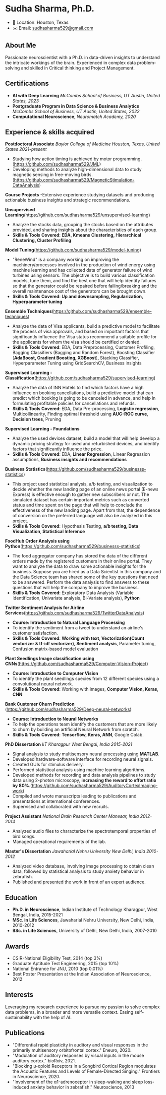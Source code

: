 # Sudha Sharma, Ph.D.

- 📍 Location: Houston, Texas
- ✉️ Email: sudhasharma529@gmail.com

## About Me

Passionate neuroscientist with a Ph.D. in data-driven insights to understand the intricate workings of the brain. Experienced in complex data problem-solving and skilled in Critical thinking and Project Management. 

## Certifications
- **AI with Deep Learning** *McCombs School of Business, UT Austin, United States, 2023*
- **Postgraduate Program in Data Science & Business Analytics**  *McCombs School of Business, UT Austin, United States, 2022*
- **Computational Neuroscience**, *Neuromatch Academy, 2020*
  
## Experience & skills acquired

**Postdoctoral Associate**  *Baylor College of Medicine*  *Houston, Texas, United States*  *2021-present*
- Studying how action timing is achieved by motor programming. (https://github.com/sudhasharma529/JML)
- Developing methods to analyze high-dimensional data to study magnetic sensing in free-moving birds. (https://github.com/sudhasharma529/MagneticStimulation-DataAnalysis)

**Course Projects**
 -Extensive experience studying datasets and producing actionable business insights and strategic recommendations. 

**Unsupervised Learning**(https://github.com/sudhasharma529/unsupervised-learning)
- Analyze the stocks data, grouping the stocks based on the attributes provided, and sharing insights about the characteristics of each group.
- **Skills & Tools Covered**: **EDA, Kmeans Clustering, Hierarchical Clustering, Cluster Profiling**

**Model Tuning**(https://github.com/sudhasharma529/model-tuning)
- "ReneWind" is a company working on improving the machinery/processes involved in the production of wind energy using machine learning and has collected data of generator failure of wind turbines using sensors. The objective is to build various classification models, tune them, and find the best one that will help identify failures so that the generator could be repaired before failing/breaking and the overall maintenance cost of the generators can be brought down.
- **Skills & Tools Covered**: **Up and downsampling, Regularization, Hyperparameter tuning**
  
**Ensemble Techniques**(https://github.com/sudhasharma529/ensemble-techniques)
- Analyze the data of Visa applicants, build a predictive model to facilitate the process of visa approvals, and based on important factors that significantly influence the Visa status recommend a suitable profile for the applicants for whom the visa should be certified or denied.
- **Skills & Tools Covered**: EDA, Data Preprocessing, Customer Profiling, Bagging Classifiers (Bagging and Random Forest), Boosting Classifier (**AdaBoost, Gradient Boosting, XGBoost**), Stacking Classifier, Hyperparameter Tuning using GridSearchCV, Business insights

**Supervised Learning - Classification**(https://github.com/sudhasharma529/supervised-learning)
- Analyze the data of INN Hotels to find which factors have a high influence on booking cancellations, build a predictive model that can predict which booking is going to be canceled in advance, and help in formulating profitable policies for cancellations and refunds.
- **Skills & Tools Covered**: EDA, Data Pre-processing, **Logistic regression**, Multicollinearity, Finding optimal threshold using **AUC-ROC curve**, **Decision trees**, Pruning

**Supervised Learning - Foundations**
- Analyze the used devices dataset, build a model that will help develop a dynamic pricing strategy for used and refurbished devices, and identify factors that significantly influence the price.
- **Skills & Tools Covered**: EDA, **Linear Regression**, Linear Regression assumptions, **Business insights and recommendations**

**Business Statistics**(https://github.com/sudhasharma529/businesss-statistics)
- This project used statistical analysis, a/b testing, and visualization to decide whether the new landing page of an online news portal (E-news Express) is effective enough to gather new subscribers or not. The simulated dataset has certain important metrics such as converted status and time spent on the page that will help to conclude the effectiveness of the new landing page. Apart from that, the dependence of conversion on the preferred language will also be analyzed in this project.
- **Skills & Tools Covered**: Hypothesis Testing, **a/b testing, Data Visualization, Statistical Inference**

**FoodHub Order Analysis using Python**(https://github.com/sudhasharma529/businesss-statistics)
- The food aggregator company has stored the data of the different orders made by the registered customers in their online portal. They want to analyze the data to draw some actionable insights for the business. Suppose you are hired as a Data Scientist in this company and the Data Science team has shared some of the key questions that need to be answered. Perform the data analysis to find answers to these questions that will help the company to improve the business.
- **Skills & Tools Covered**: Exploratory Data Analysis (Variable Identification, Univariate analysis, Bi-Variate analysis), **Python**

**Twitter Sentiment Analysis for Airline Services**(https://github.com/sudhasharma529/TwitterDataAnalysis)
- **Course: Introduction to Natural Language Processing**
- To identify the sentiment from a tweet to understand an airline's customer satisfaction.
- **Skills & Tools Covered**: **Working with text, Vectorization(Count vectorizer & tf-idf vectorizer), Sentiment analysis**, Parameter tuning, Confusion matrix-based model evaluation

**Plant Seedlings Image classification using CNNs**(https://github.com/sudhasharma529/Computer-Vision-Project)
- **Course: Introduction to Computer Vision**
- To identify the plant seedlings species from 12 different species using a convolutional neural network.
- **Skills & Tools Covered**: Working with images, **Computer Vision, Keras, CNN**

**Bank Customer Churn Prediction** (https://github.com/sudhasharma529/Deep-neural-networks)
- **Course: Introduction to Neural Networks**
- To help the operations team identify the customers that are more likely to churn by building an artificial Neural Network from scratch.
- **Skills & Tools Covered**: **Tensorflow, Keras, ANN**, Google Colab.

 
**PhD Dissertation**  *IIT Kharagpur*  *West Bengal, India*  *2015-2021*

- Signal analysis to study multisensory neural processing using **MATLAB**.
- Developed hardware-software interface for recording neural signals.
- Created GUIs for stimulus delivery.
- Performed statistical analysis using machine learning algorithms.
- Developed methods for recording and data analysis pipelines to study data using 2-photon microscopy, **increasing the reward to effort ratio by 80%**.(https://github.com/sudhasharma529/AuditoryCortexImaging-work)
- Compiled and wrote manuscripts leading to publications and presentations at international conferences.
- Supervised and collaborated with new recruits.

**Project Assistant**  *National Brain Research Center*  *Manesar, India*  *2012-2014*

- Analyzed audio files to characterize the spectrotemporal properties of bird songs.
- Managed operational requirements of the lab.

**Master's Dissertation**  *Jawaharlal Nehru University* *New Delhi, India*  *2010-2012*

- Analyzed video database, involving image processing to obtain clean data, followed by statistical analysis to study anxiety behavior in zebrafish.
- Published and presented the work in front of an expert audience.

## Education

- **Ph.D. in Neuroscience**, Indian Institute of Technology Kharagpur, West Bengal, India, 2015-2021
- **MSc. in Life Sciences**, Jawaharlal Nehru University, New Delhi, India, 2010-2012
- **BSc. in Life Sciences**, University of Delhi, New Delhi, India, 2007-2010

## Awards

- CSIR-National Eligibility Test, 2014 (top 3%)
- Graduate Aptitude Test Engineering, 2015 (top 10%)
- National Entrance for JNU, 2010 (top 0.01%)
- Best Poster Presentation at the Indian Association of Neuroscience, 2012

## Interests

Leveraging my research experience to pursue my passion to solve complex data problems, in a broader and more versatile context. Easing self-sustainability with the help of AI.

## Publications

- "Differential rapid plasticity in auditory and visual responses in the primarily multisensory orbitofrontal cortex." Eneuro, 2020.
- "Modulation of auditory responses by visual inputs in the mouse auditory cortex." bioRxiv, 2021.
- "Blocking µ-opioid Receptors in a Songbird Cortical Region modulates the Acoustic Features and Levels of Female-Directed Singing." Frontiers in Neuroscience, 2020.
- "Involvement of the α1-adrenoceptor in sleep-waking and sleep loss-induced anxiety behavior in zebrafish." Neuroscience, 2013
